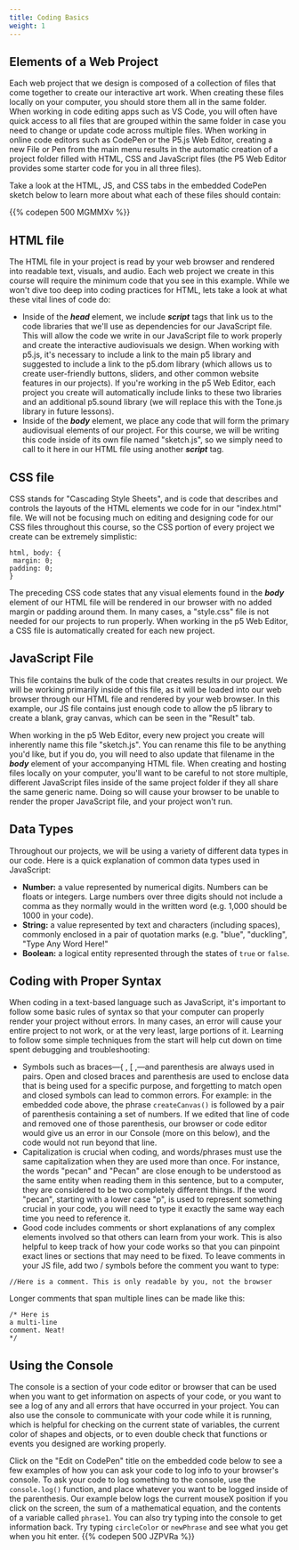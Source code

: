 ```yaml
---
title: Coding Basics
weight: 1
---
```


## Elements of a Web Project

Each web project that we design is composed of a collection of files that come together to create our interactive art work. When creating these files locally on your computer, you should store them all in the same folder. When working in code editing apps such as VS Code, you will often have quick access to all files that are grouped within the same folder in case you need to change or update code across multiple files. When working in online code editors such as CodePen or the P5.js Web Editor, creating a new File or Pen from the main menu results in the automatic creation of a project folder filled with HTML, CSS and JavaScript files (the P5 Web Editor provides some starter code for you in all three files).

Take a look at the HTML, JS, and CSS tabs in the embedded CodePen sketch below to learn more about what each of these files should contain:

{{% codepen 500 MGMMXv %}}

## HTML file

The HTML file in your project is read by your web browser and rendered into readable text, visuals, and audio. Each web project we create in this course will require the minimum code that you see in this example. While we won't dive too deep into coding practices for HTML, lets take a look at what these vital lines of code do:

- Inside of the **_head_** element, we include **_script_** tags that link us to the code libraries that we'll use as dependencies for our JavaScript file. This will allow the code we write in our JavaScript file to work properly and create the interactive audiovisuals we design. When working with p5.js, it's necessary to include a link to the main p5 library and suggested to include a link to the p5.dom library (which allows us to create user-friendly buttons, sliders, and other common website features in our projects). If you're working in the p5 Web Editor, each project you create will automatically include links to these two libraries and an additional p5.sound library (we will replace this with the Tone.js library in future lessons).
- Inside of the **_body_** element, we place any code that will form the primary audiovisual elements of our project. For this course, we will be writing this code inside of its own file named "sketch.js", so we simply need to call to it here in our HTML file using another **_script_** tag.

## CSS file

CSS stands for "Cascading Style Sheets", and is code that describes and controls the layouts of the HTML elements we code for in our "index.html" file. We will not be focusing much on editing and designing code for our CSS files throughout this course, so the CSS portion of every project we create can be extremely simplistic:

```
html, body: {  
 margin: 0;
padding: 0;
}
```

The preceding CSS code states that any visual elements found in the _**body**_ element of our HTML file will be rendered in our browser with no added margin or padding around them. In many cases, a "style.css" file is not needed for our projects to run properly. When working in the p5 Web Editor, a CSS file is automatically created for each new project.

## JavaScript File

This file contains the bulk of the code that creates results in our project. We will be working primarily inside of this file, as it will be loaded into our web browser through our HTML file and rendered by your web browser. In this example, our JS file contains just enough code to allow the p5 library to create a blank, gray canvas, which can be seen in the "Result" tab.

When working in the p5 Web Editor, every new project you create will inherently name this file "sketch.js". You can rename this file to be anything you'd like, but if you do, you will need to also update that filename in the _**body**_ element of your accompanying HTML file. When creating and hosting files locally on your computer, you'll want to be careful to not store multiple, different JavaScript files inside of the same project folder if they all share the same generic name. Doing so will cause your browser to be unable to render the proper JavaScript file, and your project won't run.

## Data Types

Throughout our projects, we will be using a variety of different data types in our code. Here is a quick explanation of common data types used in JavaScript:

- **Number:** a value represented by numerical digits. Numbers can be floats or integers. Large numbers over three digits should not include a comma as they normally would in the written word (e.g. 1,000 should be 1000 in your code).
- **String:** a value represented by text and characters (including spaces), commonly enclosed in a pair of quotation marks (e.g. "blue", "duckling", "Type Any Word Here!"
- **Boolean:** a logical entity represented through the states of `true` or `false`.

## Coding with Proper Syntax

When coding in a text-based language such as JavaScript, it's important to follow some basic rules of syntax so that your computer can properly render your project without errors. In many cases, an error will cause your entire project to not work, or at the very least, large portions of it. Learning to follow some simple techniques from the start will help cut down on time spent debugging and troubleshooting:

- Symbols such as braces—{ , [ ,—and parenthesis are always used in pairs. Open and closed braces and parenthesis are used to enclose data that is being used for a specific purpose, and forgetting to match open and closed symbols can lead to common errors. For example: in the embedded code above, the phrase `createCanvas()` is followed by a pair of parenthesis containing a set of numbers. If we edited that line of code and removed one of those parenthesis, our browser or code editor would give us an error in our Console (more on this below), and the code would not run beyond that line.
- Capitalization is crucial when coding, and words/phrases must use the same capitalization when they are used more than once. For instance, the words "pecan" and "Pecan" are close enough to be understood as the same entity when reading them in this sentence, but to a computer, they are considered to be two completely different things. If the word "pecan", starting with a lower case "p", is used to represent something crucial in your code, you will need to type it exactly the same way each time you need to reference it.
- Good code includes comments or short explanations of any complex elements involved so that others can learn from your work. This is also helpful to keep track of how your code works so that you can pinpoint exact lines or sections that may need to be fixed. To leave comments in your JS file, add two / symbols before the comment you want to type:

```
//Here is a comment. This is only readable by you, not the browser
```

Longer comments that span multiple lines can be made like this:

```
/* Here is
a multi-line
comment. Neat!
*/
```

## Using the Console

The console is a section of your code editor or browser that can be used when you want to get information on aspects of your code, or you want to see a log of any and all errors that have occurred in your project. You can also use the console to communicate with your code while it is running, which is helpful for checking on the current state of variables, the current color of shapes and objects, or to even double check that functions or events you designed are working properly.

Click on the "Edit on CodePen" title on the embedded code below to see a few examples of how you can ask your code to log info to your browser's console. To ask your code to log something to the console, use the `console.log()` function, and place whatever you want to be logged inside of the parenthesis. Our example below logs the current mouseX position if you click on the screen, the sum of a mathematical equation, and the contents of a variable called `phrase1`. You can also try typing into the console to get information back. Try typing `circleColor` or `newPhrase` and see what you get when you hit enter.
{{% codepen 500 JZPVRa %}}
